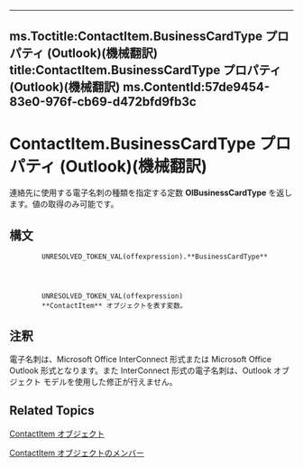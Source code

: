 

---
ms.Toctitle:ContactItem.BusinessCardType プロパティ (Outlook)(機械翻訳)
title:ContactItem.BusinessCardType プロパティ (Outlook)(機械翻訳)
ms.ContentId:57de9454-83e0-976f-cb69-d472bfd9fb3c
---
# ContactItem.BusinessCardType プロパティ (Outlook)(機械翻訳)




連絡先に使用する電子名刺の種類を指定する定数 **OlBusinessCardType** を返します。値の取得のみ可能です。

## 構文

            UNRESOLVED_TOKEN_VAL(offexpression).**BusinessCardType**




            UNRESOLVED_TOKEN_VAL(offexpression)
            **ContactItem** オブジェクトを表す変数。



## 注釈
電子名刺は、Microsoft Office InterConnect 形式または Microsoft Office Outlook 形式となります。また InterConnect 形式の電子名刺は、Outlook オブジェクト モデルを使用した修正が行えません。



## Related Topics

[ContactItem オブジェクト](8e32093c-a678-f1fd-3f35-c2d8994d166f.md)

[ContactItem オブジェクトのメンバー](a8b13369-4c87-02aa-e62a-1f3067e559fa.md)




